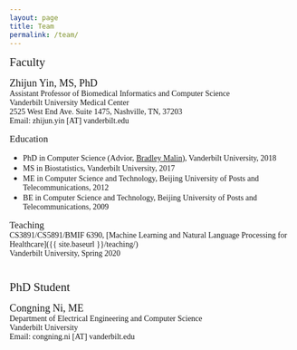 ```yaml
---
layout: page
title: Team
permalink: /team/
---
```


<span style="font-family:Papyrus; font-size:1.5em;"> Faculty</span>

<span style="font-family:Monaco; font-size:1.3em;"> Zhijun Yin, MS, PhD</span>
<span style="font-family:Papyrus; font-size:1.0em;"><br>Assistant Professor of Biomedical Informatics and Computer Science</span>
<span style="font-family:Papyrus; font-size:1.0em;"><br>Vanderbilt University Medical Center</span>
<span style="font-family:Papyrus; font-size:1.0em;"><br>2525 West End Ave. Suite 1475, Nashville, TN, 37203</span>
<span style="font-family:Papyrus; font-size:1.0em;"><br>Email: zhijun.yin [AT] vanderbilt.edu</span>

<span style="font-family:Papyrus; font-size:1.2em;"> Education</span>
- <span style="font-family:Papyrus; font-size:1.0em;">PhD in Computer Science (Advior, [Bradley Malin](https://hiplab.mc.vanderbilt.edu/people/malin/)), Vanderbilt University, 2018</span>
- <span style="font-family:Papyrus; font-size:1.0em;">MS in Biostatistics, Vanderbilt University, 2017</span>
- <span style="font-family:Papyrus; font-size:1.0em;">ME in Computer Science and Technology, Beijing University of Posts and Telecommunications, 2012</span>
- <span style="font-family:Papyrus; font-size:1.0em;">BE in Computer Science and Technology, Beijing University of Posts and Telecommunications, 2009</span>

<span style="font-family:Papyrus; font-size:1.2em;">Teaching</span>
<span style="font-family:Papyrus; font-size:1.0em;"><br>CS3891/CS5891/BMIF 6390, [Machine Learning and Natural Language Processing for Healthcare]({{ site.baseurl }}/teaching/)</span>
<span style="font-family:Papyrus; font-size:1.0em;"><br>Vanderbilt University, Spring 2020</span>



<span style="font-family:Papyrus; font-size:1.5em;"><br>PhD Student</span>

<span style="font-family:Monaco; font-size:1.3em;">Congning Ni, ME</span>
<span style="font-family:Papyrus; font-size:1.0em;"><br>Department of Electrical Engineering and Computer Science</span>
<span style="font-family:Papyrus; font-size:1.0em;"><br>Vanderbilt University</span>
<span style="font-family:Papyrus; font-size:1.0em;"><br>Email: congning.ni [AT] vanderbilt.edu</span>